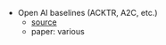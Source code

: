 - Open AI baselines (ACKTR, A2C, etc.)
  - [source](https://github.com/erlerobot/baselines)
  - paper: various
